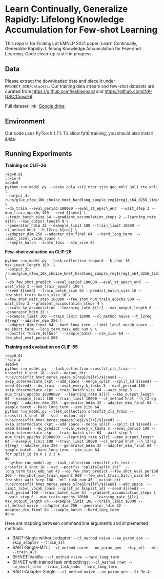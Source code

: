 # Learn Continually, Generalize Rapidly: Lifelong Knowledge Accumulation for Few-shot Learning

This repo is for Findings at EMNLP 2021 paper: Learn Continually, Generalize Rapidly: Lifelong Knowledge Accumulation for Few-shot Learning. Code clean-up is still in progress.

## Data
Please extract the downloaded data and place it under `PROJECT_DIR/datasets`. Our training data stream and few-shot datasets are curated from
https://github.com/iesl/leopard and https://github.com/INK-USC/CrossFit.

Full dataset link:
[Google drive](https://drive.google.com/file/d/1KPyhkwNS2aK7ghCN4AxmHWsajdDggAoJ/view?usp=sharing)



## Environment
Our code uses PyTorch 1.7.1. To allow fp16 training, you should also install [apex](https://github.com/NVIDIA/apex).


## Running Experiments

**Training on CLIF-26**

```
reg=0.01
lr=1e-4
seed=0
python run_model.py --tasks cola sst2 mrpc stsb qqp mnli qnli rte wnli \ 
--output_dir runs/glue_cfew_10k_choice_hnet_hardlong_sample_reg${reg}_s64_d256_limit/${lr}/${seed} \ 
--do_train --eval_period 100000 --eval_at_epoch_end  --wait_step 3 --num_train_epochs 100 --seed ${seed} \ 
--train_batch_size 64 --gradient_accumulation_steps 2 --learning_rate ${lr} --max_output_length 8 \ 
--generator_hdim 32 --example_limit 100 --train_limit 10000 --cl_method hnet --h_l2reg ${reg} \ 
--adapter_dim 256 --adapter_dim_final 64  --hard_long_term  --limit_label_vocab_space \ 
--sample_batch --scale_loss --stm_size 64
```

**Few-shot evaluation on CLIF-26**

```
python run_model.py --task_collection leopard --k_shot 16 --max_input_length 100  \
--output_dir /runs/glue_cfew_10k_choice_hnet_hardlong_sample_reg${reg}_s64_d256_limit/${lr}/${seed} \ 
--do_few_shot_predict --eval_period 100000 --eval_at_epoch_end  --wait_step 3 --num_train_epochs 100 \ 
--seed ${seed} --train_batch_size 64 --predict_batch_size 16 --few_shot_train_batch_size 16 \
--few_shot_wait_step 100000 --few_shot_num_train_epochs 800 --wait_step 3 --gradient_accumulation_steps 4 \
--scale_by_accumulation --learning_rate ${lr} --max_output_length 8  --generator_hdim 32 \
--example_limit 100 --train_limit 10000 --cl_method naive --h_l2reg ${reg} --adapter_dim 256 \ 
--adapter_dim_final 64 --hard_long_term --limit_label_vocab_space --no_short_term --long_term_task_emb_num 9 \
--postfix "naive_16shot"  --sample_batch --stm_size 64 --few_shot_eval_period 200
```

**Training and evaluation on CLIF-55**

```
reg=0.01
lr=1e-4
seed=0
python run_model.py  --task_collection crossfit_cls_train --crossfit_k_shot 16 --ssd --output_dir runs/crossfit_hnet_merge_space_${reg}/${lr}/${seed} --skip_intermediate_ckpt --add_space --merge_split --split_id ${seed} --seed ${seed} --do_train --eval_every_k_tasks 5 --eval_period 100 --skip_intermediate_ckpt --train_batch_size 64 --wait_step 3 --num_train_epochs 10000000  --learning_rate ${lr} --max_output_length 64 --example_limit 100 --train_limit 10000 --cl_method hnet --h_l2reg ${reg} --adapter_dim 256 --generator_hdim 32 --adapter_dim_final 64 --sample_batch --hard_long_term --stm_size 64
python run_model.py --task_collection crossfit_cls_train --crossfit_k_shot 16 --ssd --output_dir runs/crossfit_hnet_merge_space${reg}/${lr}/${seed} --skip_intermediate_ckpt --add_space --merge_split --split_id ${seed} --seed ${seed} --do_predict --eval_every_k_tasks 5 --eval_period 100 --skip_intermediate_ckpt --train_batch_size 64 --wait_step 3 --num_train_epochs 10000000  --learning_rate ${lr} --max_output_length 64 --example_limit 100 --train_limit 10000 --cl_method hnet --h_l2reg ${reg} --adapter_dim 256 --generator_hdim 32 --adapter_dim_final 64 --sample_batch --hard_long_term --stm_size 64
for split_id in 0 1 2 3 4
do
  python run_model.py --task_collection crossfit_cls_test --crossfit_k_shot 16 --ssd --postfix "split${split_id}"  --long_term_task_emb_num 45 --do_few_shot_predict --few_shot_eval_period 200 --few_shot_num_train_epochs 800 --few_shot_train_batch_size 64 --few_shot_wait_step 100 --mtl_task_num 45 --output_dir runs/crossfit_hnet_merge_space_${reg}/${lr}/${seed} --add_space  --limit_label_vocab_space --split_id ${split_id} --seed ${seed} --eval_period 100 --train_batch_size 64 --gradient_accumulation_steps 1 --wait_step 6 --num_train_epochs 10000  --learning_rate ${lr} --max_output_length 64 --example_limit 100 --train_limit 10000 --cl_method naive --adapter_dim 256 --generator_hdim 32 --adapter_dim_final 64 --sample_batch --hard_long_term
done
```


Here are mapping between command line arguments and implemented methods.
- BART-Single without adapter: `--cl_method naive --no_param_gen --skip_adapter --train_all`
- BART-Single-MTL: `--cl_method naive --no_param_gen --skip_mtl --mtl --train_all`
- BiHNET-Vanilla: `--cl_method naive --hard_long_term`
- BiHNET with trained task embeddings: `--cl_method hnet --no_short_term --train_task_embs --hard_long_term`
- BART-Adapter-Single: `--cl_method naive --no_param_gen --lr 3e-4`


